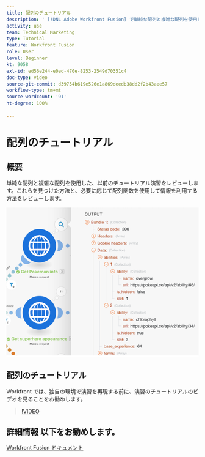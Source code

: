 ```yaml
---
title: 配列のチュートリアル
description: ' [!DNL Adobe Workfront Fusion] で単純な配列と複雑な配列を使用した、以前のチュートリアル演習をレビューします。'
activity: use
team: Technical Marketing
type: Tutorial
feature: Workfront Fusion
role: User
level: Beginner
kt: 9058
exl-id: ed56e244-e0ed-470e-8253-2549d70351c4
doc-type: video
source-git-commit: d39754b619e526e1a869deedb38dd2f2b43aee57
workflow-type: tm+mt
source-wordcount: '91'
ht-degree: 100%

---
```


# 配列のチュートリアル

## 概要

単純な配列と複雑な配列を使用した、以前のチュートリアル演習をレビューします。これらを見つけた方法と、必要に応じて配列関数を使用して情報を利用する方法をレビューします。

![Fusion シナリオの画像](assets/final-functional-bits-and-bobs-1.png)

## 配列のチュートリアル

Workfront では、独自の環境で演習を再現する前に、演習のチュートリアルのビデオを見ることをお勧めします。

>[!VIDEO](https://video.tv.adobe.com/v/335299/?quality=12)


## 詳細情報 以下をお勧めします。

[Workfront Fusion ドキュメント](https://experienceleague.adobe.com/docs/workfront/using/adobe-workfront-fusion/workfront-fusion-2.html?lang=ja)
